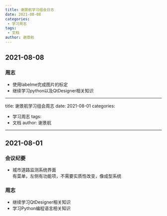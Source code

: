 ```yaml
---
title: 谢景航学习组会日志
date: 2021-08-08
categories:
 - 学习周志
tags:
 - 文档
author: 谢景航
---
```

## 2021-08-08
### 周志
- 使用labelme完成图片的标定
- 继续学习python以及QtDesigner相关知识
---
title: 谢景航学习组会周志
date: 2021-08-01
categories:
 - 学习周志
tags:
 - 文档
author: 谢景航
---
## 2021-08-01
### 会议纪要
- 城市道路监测系统界面  
有菜单，左侧有功能项，不需要实质性改变，像成型系统  
### 周志
- 继续学习QtDesigner相关知识
- 学习Python编程语言相关知识

